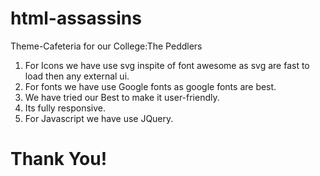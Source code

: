 # html-assassins
Theme-Cafeteria for our College:The Peddlers

1. For Icons we have use svg inspite of font awesome as svg are fast to load then any external ui.
2. For fonts we have use Google fonts as google fonts are best.
3. We have tried our Best to make it user-friendly.
4. Its fully responsive.
5. For Javascript we have use JQuery.

# Thank You!
